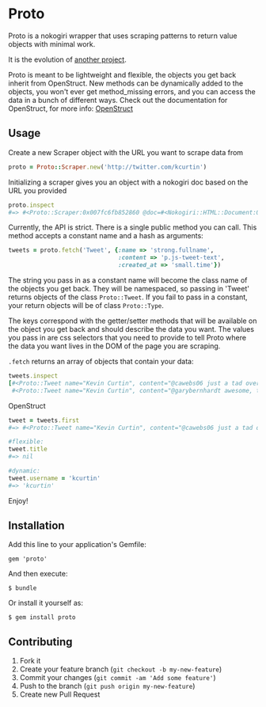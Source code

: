 # Proto

Proto is a nokogiri wrapper that uses scraping patterns to return value objects with minimal work. 

It is the evolution of [another project](https://github.com/kcurtin/scrape_source).

Proto is meant to be lightweight and flexible, the objects you get back inherit from OpenStruct.  New methods can be dynamically added to the objects, you won't ever get method_missing errors, and you can access the data in a bunch of different ways. Check out the documentation for OpenStruct, for more info: [OpenStruct](http://www.ruby-doc.org/stdlib-1.9.3/libdoc/ostruct/rdoc/OpenStruct.html)

## Usage

Create a new Scraper object with the URL you want to scrape data from

```ruby
proto = Proto::Scraper.new('http://twitter.com/kcurtin')
```

Initializing a scraper gives you an object with a nokogiri doc based on the URL you provided
```ruby
proto.inspect
#=> #<Proto::Scraper:0x007fc6fb852860 @doc=#<Nokogiri::HTML::Document:0x3fe37d0b1634...>
```

Currently, the API is strict. There is a single public method you can call. This method accepts a constant name and a hash as arguments:
```ruby
tweets = proto.fetch('Tweet', {:name => 'strong.fullname', 
                               :content => 'p.js-tweet-text', 
                               :created_at => 'small.time'})
```
The string you pass in as a constant name will become the class name of the objects you get back. They will be namespaced, so passing in 'Tweet' returns objects of the class ```Proto::Tweet```. If you fail to pass in a constant, your return objects will be of class ```Proto::Type```.

The keys correspond with the getter/setter methods that will be available on the object you get back and should describe the data you want. The values you pass in are css selectors that you need to provide to tell Proto where the data you want lives in the DOM of the page you are scraping.

```.fetch``` returns an array of objects that contain your data:
```ruby 
tweets.inspect
[#<Proto::Tweet name="Kevin Curtin", content="@cawebs06 just a tad over my head... You guys are smart :)", created_at="11h">,
 #<Proto::Tweet name="Kevin Curtin", content="@garybernhardt awesome, thanks. any plans to be in nyc soon? @FlatironSchool would love to have you stop by. we love DAS", created_at="12h">...]
```

OpenStruct
```ruby
tweet = tweets.first
#=> #<Proto::Tweet name="Kevin Curtin", content="@cawebs06 just a tad over my head... You guys are smart :)", created_at="11h">

#flexible:
tweet.title
#=> nil

#dynamic:
tweet.username = 'kcurtin'
#=> 'kcurtin'
```

Enjoy!

## Installation

Add this line to your application's Gemfile:

    gem 'proto'

And then execute:

    $ bundle

Or install it yourself as:

    $ gem install proto


## Contributing

1. Fork it
2. Create your feature branch (`git checkout -b my-new-feature`)
3. Commit your changes (`git commit -am 'Add some feature'`)
4. Push to the branch (`git push origin my-new-feature`)
5. Create new Pull Request
